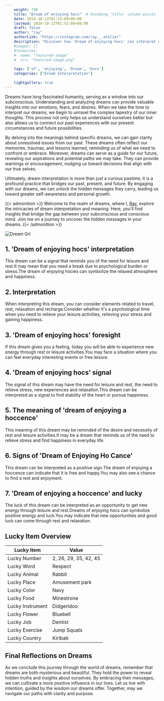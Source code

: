 ```yaml
---
    weight: 736
    title: "Dream of enjoying hocs"  # Assuming 'title' column exists
    date: 2024-10-13T01:53:00+08:00
    lastmod: 2024-10-13T01:53:00+08:00
    draft: false
    author: "ray"
    authorLink: "https://instagram.com/ray._.atelier"
    description: "Discover how 'Dream of enjoying hocs' can interpret your future and uncover its significant meanings in your life."
    #images: []
    #resources:
    #- name: "featured-image"
    #  src: "featured-image.png"
    
    tags: ['of', 'enjoying', 'Dream', 'hocs']
    categories: ["Dream Interpretation"]
    
    lightgallery: true
---
```

    
Dreams have long fascinated humanity, serving as a window into our subconscious. Understanding and analyzing dreams can provide valuable insights into our emotions, fears, and desires. When we take the time to interpret our dreams, we begin to unravel the complex tapestry of our inner thoughts. This process not only helps us understand ourselves better but also allows us to connect our past experiences with our present circumstances and future possibilities.

By delving into the meanings behind specific dreams, we can gain clarity about unresolved issues from our past. These dreams often reflect our memories, traumas, and lessons learned, reminding us of what we need to confront or embrace. Moreover, dreams can serve as a guide for our future, revealing our aspirations and potential paths we may take. They can provide warnings or encouragement, nudging us toward decisions that align with our true selves.

Ultimately, dream interpretation is more than just a curious pastime; it is a profound practice that bridges our past, present, and future. By engaging with our dreams, we can unlock the hidden messages they carry, leading us toward greater self-awareness and personal growth.

{{< admonition >}}
Welcome to the realm of dreams, where I, [Ray](https://instagram.com/ray._.atelier), explore the intricacies of dream interpretation and meaning. Here, you’ll find insights that bridge the gap between your subconscious and conscious mind. Join me on a journey to uncover the hidden messages in your dreams.
{{< /admonition >}}

![Dream Grl](https://cdn.pixabay.com/photo/2017/11/02/03/35/gothic-2910057_1280.jpg "Dream Grl")

## 1. 'Dream of enjoying hocs' interpretation
This dream can be a signal that reminds you of the need for leisure and rest.It may mean that you need a break due to psychological burden or stress.The dream of enjoying hocies can symbolize the relaxed atmosphere and happiness.

## 2. Interpretation
When interpreting this dream, you can consider elements related to travel, rest, relaxation and recharge.Consider whether it's a psychological time when you need to relieve your leisure activities, relieving your stress and gaining happiness.

## 3. 'Dream of enjoying hocs' foresight
If this dream gives you a feeling, today you will be able to experience new energy through rest or leisure activities.You may face a situation where you can feel everyday interesting events or free leisure.

## 4. 'Dream of enjoying hocs' signal
The signal of this dream may have the need for leisure and rest, the need to relieve stress, new experiences and relaxation.This dream can be interpreted as a signal to find stability of the heart or pursue happiness.

## 5. The meaning of 'dream of enjoying a hoccence'
This meaning of this dream may be reminded of the desire and necessity of rest and leisure activities.It may be a dream that reminds us of the need to relieve stress and find happiness in everyday life.

## 6. Signs of 'Dream of Enjoying Ho Cance'
This dream can be interpreted as a positive sign.The dream of enjoying a hoccence can indicate that it is free and happy.You may also see a chance to find a rest and enjoyment.

## 7. 'Dream of enjoying a hoccence' and lucky
The luck of this dream can be interpreted as an opportunity to get new energy through leisure and rest.Dreams of enjoying hocs can symbolize positive energy and luck.You may indicate that new opportunities and good luck can come through rest and relaxation.

## Lucky Item Overview
| Lucky Item          | Value              |
|---------------|--------------------|
| Lucky Number        | 2, 26, 29, 35, 42, 45  |
| Lucky Word          | Respect |
| Lucky Animal        | Rabbit |
| Lucky Place         | Amusement park     |
| Lucky Color         | Navy     |
| Lucky Food          | Minestrone      |
| Lucky Instrument    | Didgeridoo |
| Lucky Flower        | Bluebell    |
| Lucky Job           | Dentist       |
| Lucky Exercise      | Jump Squats  |
| Lucky Country       | Kiribati    |


##  Final Reflections on Dreams

As we conclude this journey through the world of dreams, remember that dreams are both mysterious and beautiful. They hold the power to reveal hidden truths and insights about ourselves. By embracing their messages, we can cultivate a more positive influence in our lives. Let us live with intention, guided by the wisdom our dreams offer. Together, may we navigate our paths with clarity and purpose.
